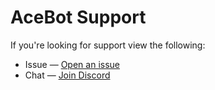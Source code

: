 # AceBot Support

If you're looking for support view the following:

-   Issue — [Open an issue](http://github.com/Aceheliflyer/AceBot/issues/new)
-   Chat — [Join Discord](http://discord.gg/Y6Vgfyd)

